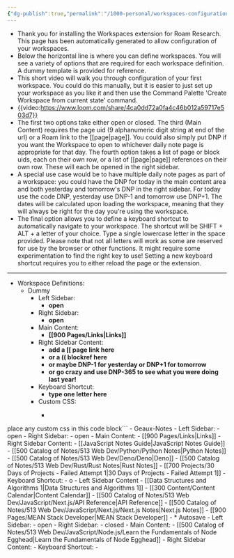 ```yaml
---
{"dg-publish":true,"permalink":"/1000-personal/workspaces-configuration/"}
---
```


- Thank you for installing the Workspaces extension for Roam Research. This page has been automatically generated to allow configuration of your workspaces.
- Below the horizontal line is where you can define workspaces. You will see a variety of options that are required for each workspace definition. A dummy template is provided for reference.
- This short video will walk you through configuration of your first workspace. You could do this manually, but it is easier to just set up your workspace as you like it and then use the Command Palette 'Create Workspace from current state' command.
- {{video:https://www.loom.com/share/4ca0dd72a0fa4c46b012a59717e503d7}}
- The first two options take either open or closed. The third (Main Content) requires the page uid (9 alphanumeric digit string at end of the url) or a Roam link to the [[page\|page]]. You could also simply put DNP if you want the Workspace to open to whichever daily note page is appropriate for that day. The fourth option takes a list of page or block uids, each on their own row, or a list of [[page\|page]] references on their own row. These will each be opened in the right sidebar.
- A special use case would be to have multiple daily note pages as part of a workspace: you could have the DNP for today in the main content area and both yesterday and tomorrow's DNP in the right sidebar. For today use the code DNP, yesterday use DNP-1 and tomorrow use DNP+1. The dates will be calculated upon loading the workspace, meaning that they will always be right for the day you're using the workspace.
- The final option allows you to define a keyboard shortcut to automatically navigate to your workspace. The shortcut will be SHIFT + ALT + a letter of your choice. Type a single lowercase letter in the space provided. Please note that not all letters will work as some are reserved for use by the browser or other functions. It might require some experimentation to find the right key to use! Setting a new keyboard shortcut requires you to either reload the page or the extension.
- ---
- Workspace Definitions:
    - Dummy
        - Left Sidebar:
            - __open__
        - Right Sidebar:
            - __open__
        - Main Content:
            - __[[900 Pages/Links\|Links]]__
        - Right Sidebar Content:
            - __add a [[ page link here__
            - __or a (( blockref here__
            - __or maybe DNP-1 for yesterday or DNP+1 for tomorrow__
            - __or go crazy and use DNP-365 to see what you were doing last year!__
        - Keyboard Shortcut:
            - __type one letter here__
        - Custom CSS:
            - ```css
place any custom css in this code block```
    - Geaux-Notes
        - Left Sidebar:
            - open
        - Right Sidebar:
            - open
        - Main Content:
            - [[900 Pages/Links\|Links]]
        - Right Sidebar Content:
            - [[JavaScript Notes Guide\|JavaScript Notes Guide]]
            - [[500 Catalog of Notes/513 Web Dev/Python/Python Notes\|Python Notes]]
            - [[500 Catalog of Notes/513 Web Dev/Deno/Deno\|Deno]]
            - [[500 Catalog of Notes/513 Web Dev/Rust/Rust Notes\|Rust Notes]]
            - [[700 Projects/30 Days of Projects - Failed Attempt 1\|30 Days of Projects - Failed Attempt 1]]
        - Keyboard Shortcut:
            - o
        - Left Sidebar Content
            - [[Data Structures and Algorithms 1\|Data Structures and Algorithms 1]]
            - [[300 Content/Content Calendar\|Content Calendar]]
            - [[500 Catalog of Notes/513 Web Dev/JavaScript/Next.js/API Reference\|API Reference]]
            - [[500 Catalog of Notes/513 Web Dev/JavaScript/Next.js/Next.js Notes\|Next.js Notes]]
            - [[900 Pages/MEAN Stack Developer\|MEAN Stack Developer]]
    - * Autosave
        - Left Sidebar:
            - open
        - Right Sidebar:
            - closed
        - Main Content:
            - [[500 Catalog of Notes/513 Web Dev/JavaScript/Node.js/Learn the Fundamentals of Node Egghead\|Learn the Fundamentals of Node Egghead]]
        - Right Sidebar Content:
        - Keyboard Shortcut:
            - 
